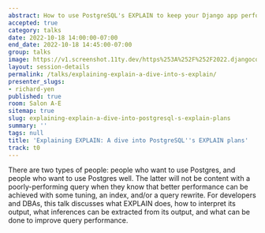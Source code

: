 ```yaml
---
abstract: How to use PostgreSQL's EXPLAIN to keep your Django app performing well
accepted: true
category: talks
date: 2022-10-18 14:00:00-07:00
end_date: 2022-10-18 14:45:00-07:00
group: talks
image: https://v1.screenshot.11ty.dev/https%253A%252F%252F2022.djangocon.us%252Fpresenters%252Frichard-yen/opengraph/
layout: session-details
permalink: /talks/explaining-explain-a-dive-into-s-explain/
presenter_slugs:
- richard-yen
published: true
room: Salon A-E
sitemap: true
slug: explaining-explain-a-dive-into-postgresql-s-explain-plans
summary: ''
tags: null
title: 'Explaining EXPLAIN: A dive into PostgreSQL''s EXPLAIN plans'
track: t0
---
```


There are two types of people: people who want to use Postgres, and people who want to use Postgres well.  The latter will not be content with a poorly-performing query when they know that better performance can be achieved with some tuning, an index, and/or a query rewrite.  For developers and DBAs, this talk discusses what EXPLAIN does, how to interpret its output, what inferences can be extracted from its output, and what can be done to improve query performance.

